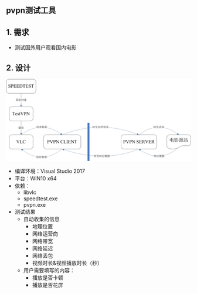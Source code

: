 ## pvpn测试工具

## 1. 需求
- 测试国外用户观看国内电影

## 2. 设计
![](./images/archive.jpg)

- 编译环境：Visual Studio 2017
- 平台：WIN10 x64
- 依赖：
  - libvlc
  - speedtest.exe
  - pvpn.exe
- 测试结果
  - 自动收集的信息
    - 地理位置
    - 网络运营商
    - 网络带宽
    - 网络延迟
    - 网络丢包
    - 视频时长&视频播放时长（秒）
  - 用户需要填写的内容：
    - 播放是否卡顿
    - 播放是否花屏
